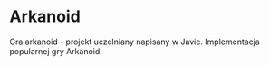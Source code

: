 # Arkanoid
Gra arkanoid - projekt uczelniany napisany w Javie.
Implementacja popularnej gry Arkanoid.
